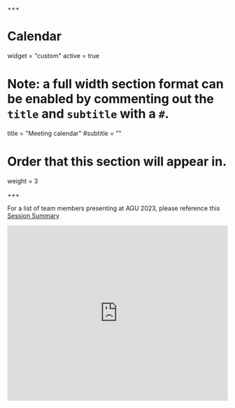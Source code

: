 +++
# Calendar
widget = "custom"
active = true

# Note: a full width section format can be enabled by commenting out the `title` and `subtitle` with a `#`.
title = "Meeting calendar"
#subtitle = ""

# Order that this section will appear in.
weight = 3

+++

For a list of team members presenting at AGU 2023, please reference this [Session Summary](/meetings/agu2023/)

<iframe src="https://calendar.google.com/calendar/embed?height=400&amp;wkst=1&amp;bgcolor=%23ffffff&amp;ctz=America%2FNew_York&amp;src=MWdwOW9mMmg5dmthc2Jwc3U2dHQ0aGthcTBAZ3JvdXAuY2FsZW5kYXIuZ29vZ2xlLmNvbQ&amp;color=%234285F4&amp;showTitle=0&amp;showPrint=0&amp;showCalendars=0&amp;mode=AGENDA" style="border-width:0" width="100%" height="400" frameborder="0" scrolling="no"></iframe>
